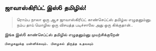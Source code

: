##  ஜாவாஸ்கிரிப்ட்  இஸ்6  தமிழில்!

 >ரொம்ப நாலா ஒரு ஆச ஜாவாஸ்கிரிப்ட்  காண்செப்ட்ஸ் தமிழ்ல எழுதனும்னு. 
 >நம்ப தாய் மொழில  ஒரு விசயத்த படிச்சாலே அது ஒரு கிக்குதான்..

 இங்க இஸ்6 காண்செப்ட்ஸ் தமிழில் எழுதனும்னு முயற்சிக்குறேன்

 `பிழைகலுக்கு மன்னிக்கவும். பிழைகல் திருத்த உதவவும்`